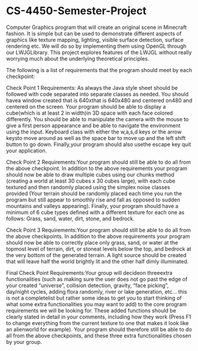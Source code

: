 # CS-4450-Semester-Project
Computer Graphics program that will create an original scene in Minecraft fashion. 
It is simple but can be used to demonstrate different aspects of graphics like texture mapping, lighting, visible surface detection, surface rendering etc. 
We will do so by implementing them using OpenGL through our LWJGLibrary. 
This project explores features of the LWJGL without really worrying much about the underlying theoretical principles. 

The following is a list of requirements that the program should meet by each checkpoint:

Check Point 1 Requirements: As always the Java style sheet should be followed with code separated into separate classes as needed. 
You should havea window created that is 640xthat is 640x480 and centered on480 and centered on the screen.
Your program should be able to display a cube(which is at least 2 in width)in 3D space with each face colored differently. 
You should be able to manipulate the camera with the mouse to give a first person appearance and be able to navigate the environment using the input. 
Keyboard class with either the w,a,s,d keys or the arrow keysto move around as well as the space bar to move up and the left shift button to go down. 
Finally,your program should also usethe escape key quit your application.

Check Point 2 Requirements:Your program should still be able to do all from the above checkpoint. 
In addition to the above requirements your program should now be able to draw multiple cubes using our chunks method 
(creating a world at least 30 cubes x 30 cubes large), with each cube textured and then randomly placed using the simplex noise classes provided 
(Your terrain should be randomly placed each time you run the program but still appear to smoothly rise and fall as opposed to sudden mountains and valleys appearing). 
Finally, your program should have a minimum of 6 cube types defined with a different texture for each one as follows: Grass, sand, water, dirt, stone, and bedrock.

Check Point 3 Requirements:Your program should still be able to do all from the above checkpoints. 
In addition to the above requirements your program should now be able to correctly place only grass, sand, or water at the 
topmost level of terrain, dirt, or stoneat levels below the top, and bedrock at the very bottom of the generated terrain. 
A light source should be created that will leave half the world brightly lit and the other half dimly illuminated.

Final Check Point Requirements:Your group will decideon threeextra functionalities 
(such as making sure the user does not go past the edge of your created “universe”, collision detection, gravity, 
“face picking”, day/night cycles, adding flora randomly, river or lake generation, etc... this is not a completelist but rather 
some ideas to get you to start thinking of what some extra functionalities you may want to add) to the core program requirements we will be looking for. 
These added functions should be clearly stated in detail in your comments, including how they work 
(Press F1 to change everything from the current texture to one that makes it look like an alienworld for example). 
Your program should therefore still be able to do all from the above checkpoints, and these three extra functionalities chosen by your group.
